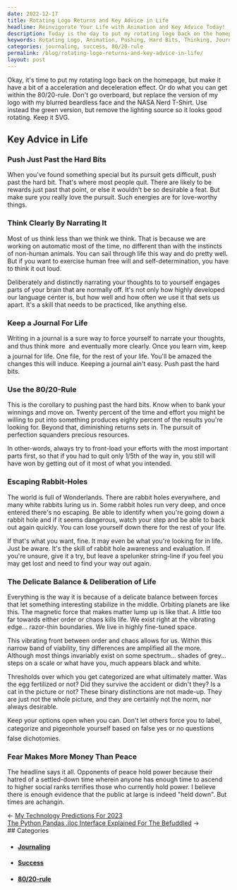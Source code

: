 ```yaml
---
date: 2022-12-17
title: Rotating Logo Returns and Key Advice in Life
headline: Reinvigorate Your Life with Animation and Key Advice Today!
description: Today is the day to put my rotating logo back on the homepage with a bit of animation. I believe that life is a delicate balance of pushing past the hard bits, thinking clearly, journaling, using the 80/20-rule, and avoiding rabbit-holes. We must also be aware of the false dichotomies that label people and the power of those who oppose peace. Times are changing and the public is being held down, but I'm confident that we can break through.
keywords: Rotating Logo, Animation, Pushing, Hard Bits, Thinking, Journaling, 80/20-Rule, Rabbit-Holes, False Dichotomies, Labeling People, Opponents of Peace, Public, Held Down, Times Changing, Delicate Balance, Deliberation, Differences, Success, Failure, Ascending, Social Ranks, Evidence
categories: journaling, success, 80/20-rule
permalink: /blog/rotating-logo-returns-and-key-advice-in-life/
layout: post
---
```



Okay, it's time to put my rotating logo back on the homepage, but make it have
a bit of a acceleration and deceleration effect. Or do what you can get within
the 80/20-rule. Don't go overboard, but replace the version of my logo with my
blurred beardless face and the NASA Nerd T-Shirt. Use instead the green
version, but remove the lighting source so it looks good rotating. Keep it SVG.

## Key Advice in Life

### Push Just Past the Hard Bits

When you've found something special but its pursuit gets difficult, push past
the hard bit. That's where most people quit. There are likely to be rewards
just past that point, or else it wouldn't be so desirable a feat. But make
sure you really love the pursuit. Such energies are for love-worthy things.

### Think Clearly By Narrating It

Most of us think less than we think we think. That is because we are working
on automatic most of the time, no different than with the instincts of
non-human animals. You can sail through life this way and do pretty well. But
if you want to exercise human free will and self-determination, you have to
think it out loud.

Deliberately and distinctly narrating your thoughts to to yourself engages
parts of your brain that are normally off. It's not only how highly developed
our language center is, but how well and how often we use it that sets us
apart. It's a skill that needs to be practiced, like anything else.

### Keep a Journal For Life

Writing in a journal is a sure way to force yourself to narrate your
thoughts, and thus think more &#151; and eventually more clearly. Once you
learn vim, keep a journal for life. One file, for the rest of your life.
You'll be amazed the changes this will induce. Keeping a journal ain't easy.
Push past the hard bits.

### Use the 80/20-Rule

This is the corollary to pushing past the hard bits. Know when to bank your
winnings and move on. Twenty percent of the time and effort you might be
willing to put into something produces eighty percent of the results you're
looking for. Beyond that, diminishing returns sets in. The pursuit of
perfection squanders precious resources.

In other-words, always try to front-load your efforts with the most important
parts first, so that if you had to quit only 1/5th of the way in, you still
will have won by getting out of it most of what you intended.

### Escaping Rabbit-Holes

The world is full of Wonderlands. There are rabbit holes everywhere, and many
white rabbits luring us in. Some rabbit holes run very deep, and once entered
there's no escaping. Be able to identify when you're going down a rabbit
hole and if it seems dangerous, watch your step and be able to back out again
quickly. You can lose yourself down there for the rest of your life.

If that's what you want, fine. It may even be what you're looking for in
life. Just be aware. It's the skill of rabbit hole awareness and evaluation.
If you're unsure, give it a try, but leave a spelunker string-line if you
feel you may get lost and need to find your way out again.

### The Delicate Balance & Deliberation of Life

Everything is the way it is because of a delicate balance between forces that
let something interesting stabilize in the middle. Orbiting planets are like
this. The magnetic force that makes matter lump up is like that. A little too
far towards either order or chaos kills life. We exist right at the vibrating
edge... razor-thin boundaries. We live in highly fine-tuned space.

This vibrating front between order and chaos allows for us. Within this
narrow band of viability, tiny differences are amplified all the more.
Although most things invariably exist on some spectrum... shades of grey...
steps on a scale or what have you, much appears black and white.

Thresholds over which you get categorized are what ultimately matter. Was the
egg fertilized or not? Did they survive the accident or didn't they? Is a cat
in the picture or not? These binary distinctions are not made-up. They are
just not the whole picture, and they are certainly not the norm, nor always
desirable.

Keep your options open when you can. Don't let others force you to label,
categorize and pigeonhole yourself based on false yes or no questions &#151;
false dichotomies.

### Fear Makes More Money Than Peace

The headline says it all. Opponents of peace hold power because their hatred of
a settled-down time wherein anyone has enough time to ascend to higher social
ranks terrifies those who currently hold power. I believe there is enough
evidence that the public at large is indeed "held down". But times are
achangin.


<div class="post-nav"><div class="post-nav-prev"><span class="arrow">&larr;&nbsp;</span><a href="my-technology-predictions-for-2023">My Technology Predictions For 2023</a></div><div class="post-nav-next"><a href="the-python-pandas-iloc-interface-explained-for-the-befuddled">The Python Pandas .iloc Interface Explained For The Befuddled</a><span class="arrow">&nbsp;&rarr;</span></div></div>
## Categories

<ul>
<li><h4><a href='/journaling/'>Journaling</a></h4></li>
<li><h4><a href='/success/'>Success</a></h4></li>
<li><h4><a href='/80-20-rule/'>80/20-rule</a></h4></li></ul>